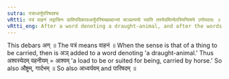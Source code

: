 ```yaml
---
sutra: पत्राध्वर्युपरिषदश्च
vRtti: पत्रं वाहनं तद्वाचिनः प्रातिपदिकादध्वर्युपरिषच्छब्दाभ्यां चाञ्प्रत्ययो भवति तस्येदमित्येतस्मिन्विषये ऽणोपवादः ॥
vRtti_eng: After a word denoting a draught-animal, and after the words \"_adhvaryu_\" and \"_parishad_\", the affix अञ् is added.
---
```

This debars अण् ॥ The पत्रं means वाहनं ॥ When the sense is that of a thing to be carried, then is अञ् added to a word denoting 'a draught-animal.' Thus अश्वस्येदम् वहनीयम् = आश्वम् 'a load to be or suited for being, carried by horse.' So also औष्ट्रम्, गार्दभम् ॥ So also आध्वर्यवम् and पारिषदम् ॥
